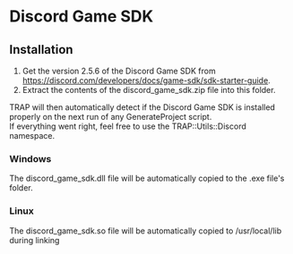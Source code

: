 # Discord Game SDK

## Installation

1. Get the version 2.5.6 of the Discord Game SDK from https://discord.com/developers/docs/game-sdk/sdk-starter-guide.
2. Extract the contents of the discord_game_sdk.zip file into this folder.

TRAP will then automatically detect if the Discord Game SDK is installed properly on the next run of any GenerateProject script.  
If everything went right, feel free to use the TRAP::Utils::Discord namespace.

### Windows

The discord_game_sdk.dll file will be automatically copied to the .exe file's folder.

### Linux

The discord_game_sdk.so file will be automatically copied to /usr/local/lib during linking